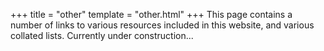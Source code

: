 +++
title = "other"
template = "other.html"
+++
This page contains a number of links to various resources included in this website, and various collated lists.
Currently under construction...
